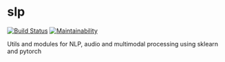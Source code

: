 # slp

[![Build Status](https://travis-ci.org/georgepar/slp.svg?branch=master)](https://travis-ci.org/georgepar/slp)
[![Maintainability](https://api.codeclimate.com/v1/badges/d3ad9729ad30aa158737/maintainability)](https://codeclimate.com/github/georgepar/slp/maintainability)

Utils and modules for NLP, audio and multimodal processing using sklearn and pytorch
